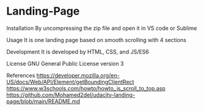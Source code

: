 # Landing-Page

Installation
By uncompressing the zip file and open it in VS code or Sublime

Usage
It is one landing page based on smooth scrolling with 4 sections

Development
It is developed by HTML, CSS, and JS/ES6

License
GNU General Public License version 3

References 
https://developer.mozilla.org/en-US/docs/Web/API/Element/getBoundingClientRect
https://www.w3schools.com/howto/howto_js_scroll_to_top.asp
https://github.com/Mohamed2del/udacity-landing-page/blob/main/README.md
